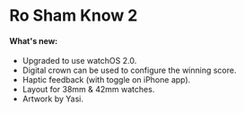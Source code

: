 # Ro Sham Know 2

#### What's new:

- Upgraded to use watchOS 2.0.
- Digital crown can be used to configure the winning score.
- Haptic feedback (with toggle on iPhone app).
- Layout for 38mm & 42mm watches.
- Artwork by Yasi.